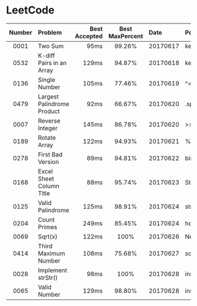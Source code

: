 # LeetCode


| Number | Problem                     | Best Accepted | Best MaxPercent | Date     | Point                         | Independently | Difficulty |   💖   |
|:------:|:----------------------------| -------------:|:---------------:|:---------|:------------------------------|:--------------|:----------:|:-------:|
| 0001   | Two Sum                     | 95ms          | 99.26%          | 20170617 | key-value in map              | No            |    Easy    |   😃   |
| 0532   | K-diff Pairs in an Array    | 129ms         | 94.87%          | 20170618 | key-value in map              | Yes           |    Easy    |   😎   |
| 0136   | Single Number               | 105ms         | 77.46%          | 20170619 | ^= search                     | Yes           |    Easy    |   🙂   |
| 0479   | Largest Palindrome Product  | 92ms          | 66.67%          | 20170620 | .split("").reverse().join("") | Not All       |    Easy    |   🤢   |
| 0007   | Reverse Integer             | 145ms         | 86.78%          | 20170620 | >>   ==>   Math.floor         | Not All       |    Easy    |   🙂   |
| 0189   | Rotate Array                | 122ms         | 94.93%          | 20170621 | %=  .concat()  .slice()       | Yes           |    Easy    |   😎   |
| 0278   | First Bad Version           | 89ms          | 94.81%          | 20170622 | binary search                 | Yes           |    Easy    |   😎   |
| 0168   | Excel Sheet Column Title    | 88ms          | 95.74%          | 20170623 | String.fromCharCode(65)       | Yes           |    Easy    |   😎   |
| 0125   | Valid Palindrome            | 125ms         | 98.91%          | 20170624 | string[] is ok in JS          | Not All       |    Easy    |   🙂   |
| 0204   | Count Primes                | 249ms         | 85.45%          | 20170624 | how to get primes             | No            |    Easy    |   🤔   |
| 0069   | Sqrt(x)                     | 122ms         | 100%            | 20170626 | Newton's method               | Not All       |    Easy    |   😃   |
| 0414   | Third Maximum Number        | 108ms         | 75.68%          | 20170627 | sort(retutn b-a)              | Yes           |    Easy    |   🙂   |
| 0028   | Implement strStr()          | 98ms          | 100%            | 20170628 | insteresting ? indexOf()      | Yes           |    Easy    |   🤔   |
| 0065   | Valid Number                | 129ms         | 98.80%          | 20170628 | insteresting ? isNaN()        | Yes           |    Hard    |   🤔   |